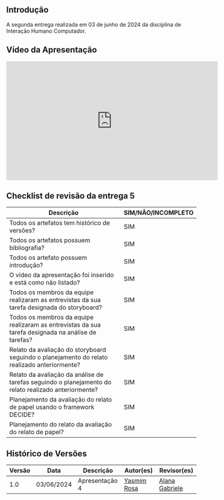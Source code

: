 ## Introdução
A segunda entrega realizada em 03 de junho de 2024 da disciplina de Interação Humano Computador.

## Vídeo da Apresentação

<iframe width="560" height="315" src="https://www.youtube.com/embed/OuacQK_ESQc?si=me_SspBI-GqSJH9b" title="YouTube video player" frameborder="0" allow="accelerometer; autoplay; clipboard-write; encrypted-media; gyroscope; picture-in-picture; web-share" referrerpolicy="strict-origin-when-cross-origin" allowfullscreen></iframe>

## Checklist de revisão da entrega 5
| Descrição | SIM/NÃO/INCOMPLETO |
| --- | --- |
| Todos os artefatos tem histórico de versões? | SIM |
| Todos os artefatos possuem bibliografia? | SIM  |
| Todos os artefato possuem introdução? | SIM  |
| O vídeo da apresentação foi inserido e está como não listado? | SIM |
| Todos os membros da equipe realizaram as entrevistas da sua tarefa designada do storyboard? | SIM |
| Todos os membros da equipe realizaram as entrevistas da sua tarefa designada na análise de tarefas? | SIM |
| Relato da avaliação do storyboard seguindo o planejamento do relato realizado anteriormente? | SIM  |
| Relato da avaliação da análise de tarefas seguindo o planejamento do relato realizado anteriormente? | SIM |
| Planejamento da avaliação do relato de papel usando o framework DECIDE? | SIM  |
| Planejamento do relato da avaliação do relato de papel? | SIM  |


## Histórico de Versões

| Versão |    Data    | Descrição                     | Autor(es)                                          | Revisor(es) |
| ------ | :--------: | ----------------------------- | -------------------------------------------------- | ----------- |
| 1.0    | 03/06/2024 | Apresentação 4 |  [Yasmim Rosa](https://github.com/yaskisoba) | [Alana Gabriele](https://github.com/alanagabriele) |
